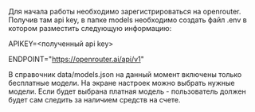 Для начала работы необходимо зарегистрироваться на openrouter.
Получив там api key, в папке models необходимо создать файл .env в
котором разместить следующую информацию:

APIKEY=<полученный api key>

ENDPOINT="https://openrouter.ai/api/v1"

В справочник data/models.json на данный момент включены только 
бесплатные модели. 
На экране настроек можно выбрать нужные модели. Если будет выбрана платная модель - пользователь должен будет сам следить за наличием средств на счете.